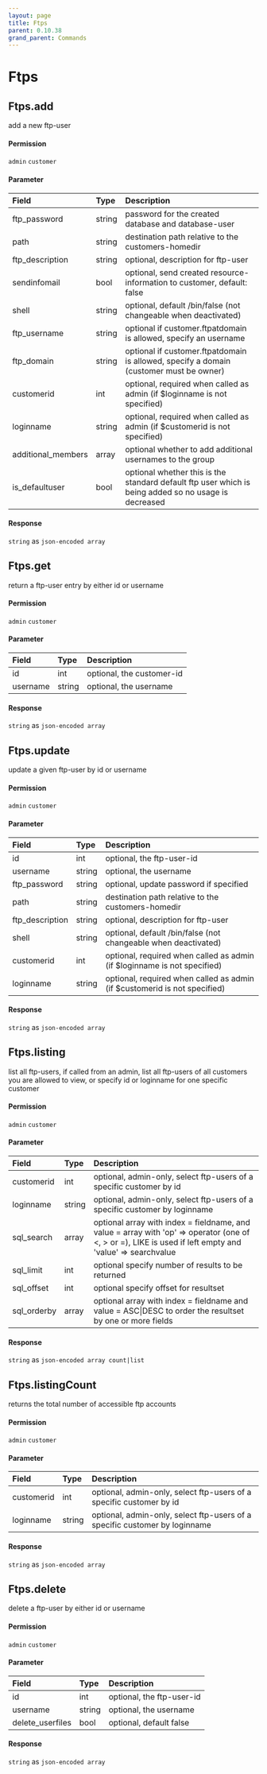 ```yaml
---
layout: page
title: Ftps
parent: 0.10.38
grand_parent: Commands
---
```


# Ftps

## Ftps.add

add a new ftp-user

#### Permission

`admin` `customer`

#### Parameter

| Field | Type | Description |
| :--- | :--- | :--- |
| ftp_password | string | password for the created database and database-user |
| path | string | destination path relative to the customers-homedir |
| ftp_description | string | optional, description for ftp-user |
| sendinfomail | bool | optional, send created resource-information to customer, default: false |
| shell | string | optional, default /bin/false (not changeable when deactivated) |
| ftp_username | string | optional if customer.ftpatdomain is allowed, specify an username |
| ftp_domain | string | optional if customer.ftpatdomain is allowed, specify a domain (customer must be owner) |
| customerid | int | optional, required when called as admin (if $loginname is not specified) |
| loginname | string | optional, required when called as admin (if $customerid is not specified) |
| additional_members | array | optional whether to add additional usernames to the group |
| is_defaultuser | bool | optional whether this is the standard default ftp user which is being added so no usage is decreased |

#### Response

`string` as `json-encoded array`

## Ftps.get

return a ftp-user entry by either id or username

#### Permission

`admin` `customer`

#### Parameter

| Field | Type | Description |
| :--- | :--- | :--- |
| id | int | optional, the customer-id |
| username | string | optional, the username |

#### Response

`string` as `json-encoded array`

## Ftps.update

update a given ftp-user by id or username

#### Permission

`admin` `customer`

#### Parameter

| Field | Type | Description |
| :--- | :--- | :--- |
| id | int | optional, the ftp-user-id |
| username | string | optional, the username |
| ftp_password | string | optional, update password if specified |
| path | string | destination path relative to the customers-homedir |
| ftp_description | string | optional, description for ftp-user |
| shell | string | optional, default /bin/false (not changeable when deactivated) |
| customerid | int | optional, required when called as admin (if $loginname is not specified) |
| loginname | string | optional, required when called as admin (if $customerid is not specified) |

#### Response

`string` as `json-encoded array`

## Ftps.listing

list all ftp-users, if called from an admin, list all ftp-users of all customers you are allowed to view, or specify id or loginname for one specific customer

#### Permission

`admin` `customer`

#### Parameter

| Field | Type | Description |
| :--- | :--- | :--- |
| customerid | int | optional, admin-only, select ftp-users of a specific customer by id |
| loginname | string | optional, admin-only, select ftp-users of a specific customer by loginname |
| sql_search | array | optional array with index = fieldname, and value = array with 'op' => operator (one of <, > or =), LIKE is used if left empty and 'value' => searchvalue |
| sql_limit | int | optional specify number of results to be returned |
| sql_offset | int | optional specify offset for resultset |
| sql_orderby | array | optional array with index = fieldname and value = ASC\|DESC to order the resultset by one or more fields |

#### Response

`string` as `json-encoded array count|list`

## Ftps.listingCount

returns the total number of accessible ftp accounts

#### Permission

`admin` `customer`

#### Parameter

| Field | Type | Description |
| :--- | :--- | :--- |
| customerid | int | optional, admin-only, select ftp-users of a specific customer by id |
| loginname | string | optional, admin-only, select ftp-users of a specific customer by loginname |

#### Response

`string` as `json-encoded array`

## Ftps.delete

delete a ftp-user by either id or username

#### Permission

`admin` `customer`

#### Parameter

| Field | Type | Description |
| :--- | :--- | :--- |
| id | int | optional, the ftp-user-id |
| username | string | optional, the username |
| delete_userfiles | bool | optional, default false |

#### Response

`string` as `json-encoded array`